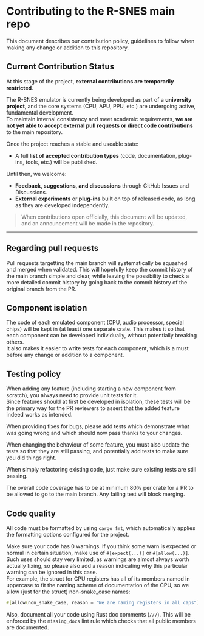 # Contributing to the R-SNES main repo

This document describes our contribution policy, guidelines to follow when making any change or addition to this repository.

## Current Contribution Status

At this stage of the project, **external contributions are temporarily restricted**.

The R-SNES emulator is currently being developed as part of a **university project**, and the core systems (CPU, APU, PPU, etc.) are undergoing active, fundamental development.  
To maintain internal consistency and meet academic requirements, **we are not yet able to accept external pull requests or direct code contributions** to the main repository.

Once the project reaches a stable and useable state:
- A full **list of accepted contribution types** (code, documentation, plug-ins, tools, etc.) will be published.

Until then, we welcome:
- **Feedback, suggestions, and discussions** through GitHub Issues and Discussions.
- **External experiments** or **plug-ins** built on top of released code, as long as they are developed independently.

> When contributions open officially, this document will be updated, and an announcement will be made in the repository.

---


## Regarding pull requests

Pull requests targetting the main branch will systematically be squashed and merged when validated. This will hopefully keep the commit history of the main branch simple and clear, while leaving the possibility to check a more detailed commit history by going back to the commit history of the original branch from the PR.

## Component isolation

The code of each emulated component (CPU, audio processor, special chips) will be kept in (at least) one separate crate. This makes it so that each component can be developed individually, without potentially breaking others.  
It also makes it easier to write tests for each component, which is a must before any change or addition to a component.

## Testing policy

When adding any feature (including starting a new component from scratch), you always need to provide unit tests for it.  
Since features should at first be developed in isolation, these tests will be the primary way for the PR reviewers to assert that the added feature indeed works as intended.

When providing fixes for bugs, please add tests which demonstrate what was going wrong and which should now pass thanks to your changes.

When changing the behaviour of some feature, you must also update the tests so that they are still passing, and potentially add tests to make sure you did things right.

When simply refactoring existing code, just make sure existing tests are still passing.

The overall code coverage has to be at minimum 80% per crate for a PR to be allowed to go to the main branch. Any failing test will block merging.

## Code quality

All code must be formatted by using `cargo fmt`, which automatically applies the formatting options configured for the project.

Make sure your code has 0 warnings. If you think some warn is expected or normal in certain situation, make use of `#[expect(...)]` or `#[allow(...)]`. Such uses should stay very limited, as warnings are almost always worth actually fixing, so please also add a reason indicating why this particular warning can be ignored in this case.  
For example, the struct for CPU registers has all of its members named in uppercase to fit the naming scheme of documentation of the CPU, so we allow (just for the struct) non-snake_case names:
```rs
#[allow(non_snake_case, reason = "We are naming registers in all caps")]
```

Also, document all your code using Rust doc comments (`///`). This will be enforced by the `missing_docs` lint rule which checks that all public members are documented.
